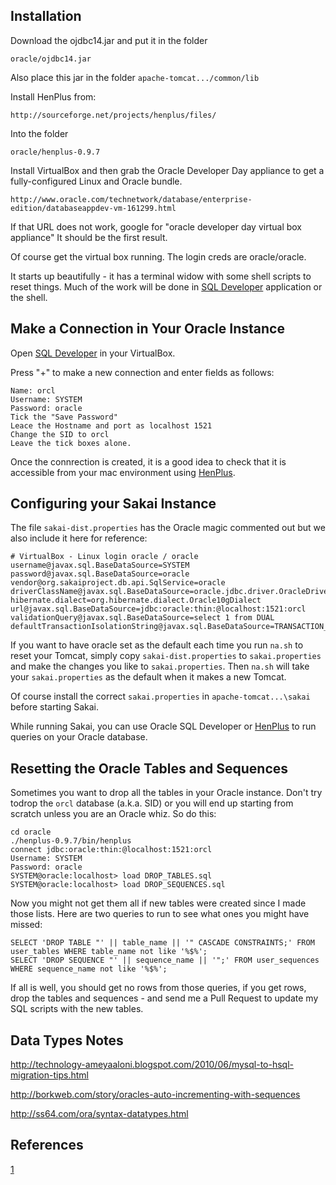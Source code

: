 Installation
------------

Download the ojdbc14.jar and put it in the folder

    oracle/ojdbc14.jar

Also place this jar in the folder `apache-tomcat.../common/lib`

Install HenPlus from:

    http://sourceforge.net/projects/henplus/files/

Into the folder

    oracle/henplus-0.9.7

Install VirtualBox and then grab the Oracle Developer Day
appliance to get a fully-configured Linux and Oracle bundle.

    http://www.oracle.com/technetwork/database/enterprise-edition/databaseappdev-vm-161299.html


If that URL does not work, google for "oracle developer day virtual box appliance"
It should be the first result.

Of course get the virtual box running.  The login creds are oracle/oracle.

It starts up beautifully - it has a terminal widow with some shell scripts
to reset things.  Much of the work will be done 
in [SQL Developer](oracle/making_connection.png) application or the shell.

Make a Connection in Your Oracle Instance
-----------------------------------------

Open [SQL Developer](oracle/making_connection.png) in your VirtualBox.

Press "+" to make a new connection and enter fields as follows:

    Name: orcl
    Username: SYSTEM
    Password: oracle
    Tick the "Save Password"
    Leace the Hostname and port as localhost 1521
    Change the SID to orcl
    Leave the tick boxes alone.

Once the connrection is created, it is a good idea to check that it 
is accessible from your mac environment 
using [HenPlus](oracle/using-henplus.txt).


Configuring your Sakai Instance
-------------------------------

The file `sakai-dist.properties` has the Oracle magic commented out but
we also include it here for reference:

    # VirtualBox - Linux login oracle / oracle
    username@javax.sql.BaseDataSource=SYSTEM
    password@javax.sql.BaseDataSource=oracle
    vendor@org.sakaiproject.db.api.SqlService=oracle
    driverClassName@javax.sql.BaseDataSource=oracle.jdbc.driver.OracleDriver
    hibernate.dialect=org.hibernate.dialect.Oracle10gDialect
    url@javax.sql.BaseDataSource=jdbc:oracle:thin:@localhost:1521:orcl
    validationQuery@javax.sql.BaseDataSource=select 1 from DUAL
    defaultTransactionIsolationString@javax.sql.BaseDataSource=TRANSACTION_READ_COMMITTED

If you want to have oracle set as the default each time you 
run `na.sh` to reset your Tomcat, simply copy `sakai-dist.properties`
to `sakai.properties` and make the changes you like to `sakai.properties`.
Then `na.sh` will take your `sakai.properties` as the default when it
makes a new Tomcat.

Of course install the correct `sakai.properties` in `apache-tomcat...\sakai`
before starting Sakai.

While running Sakai, you can use Oracle SQL Developer or 
[HenPlus](oracle/using-henplus.txt) to run queries on your Oracle database.

Resetting the Oracle Tables and Sequences
-----------------------------------------

Sometimes you want to drop all the tables in your Oracle instance.  Don't
try todrop the `orcl` database (a.k.a. SID) or you will end up starting
from scratch unless you are an Oracle whiz.  So do this:

    cd oracle
    ./henplus-0.9.7/bin/henplus
    connect jdbc:oracle:thin:@localhost:1521:orcl
    Username: SYSTEM
    Password: oracle
    SYSTEM@oracle:localhost> load DROP_TABLES.sql
    SYSTEM@oracle:localhost> load DROP_SEQUENCES.sql

Now you might not get them all if new tables were created since I made those
lists.  Here are two queries to run to see what ones you might have missed:

    SELECT 'DROP TABLE "' || table_name || '" CASCADE CONSTRAINTS;' FROM user_tables WHERE table_name not like '%$%';
    SELECT 'DROP SEQUENCE "' || sequence_name || '";' FROM user_sequences WHERE sequence_name not like '%$%';

If all is well, you should get no rows from those queries, if you get rows,
drop the tables and sequences - and send me a Pull Request to update my
SQL scripts with the new tables.

Data Types Notes
----------------

http://technology-ameyaaloni.blogspot.com/2010/06/mysql-to-hsql-migration-tips.html

http://borkweb.com/story/oracles-auto-incrementing-with-sequences

http://ss64.com/ora/syntax-datatypes.html

References 
----------

[1](http://www.jochenhebbrecht.be/site/2010-05-10/database/drop-all-tables-in-oracle-db-scheme)
